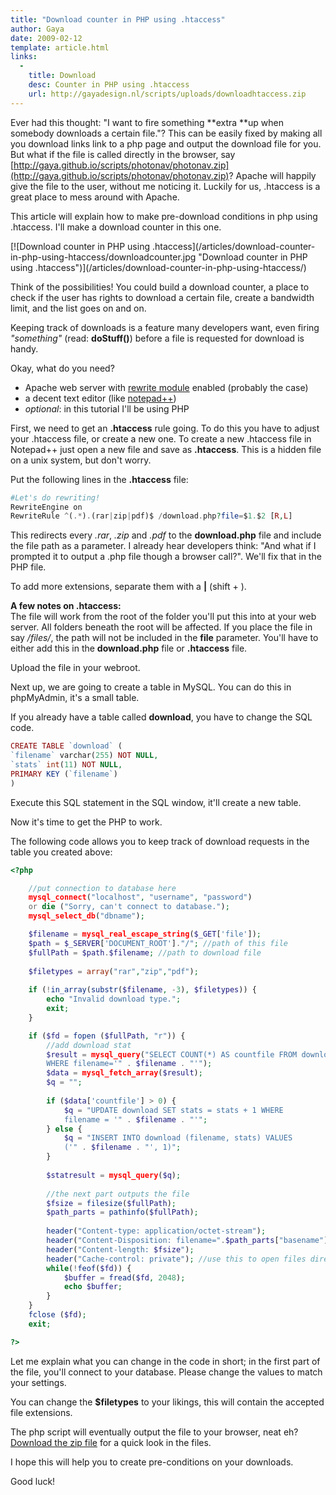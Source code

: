 ```yaml
---
title: "Download counter in PHP using .htaccess"
author: Gaya
date: 2009-02-12
template: article.html
links:
  -
    title: Download
    desc: Counter in PHP using .htaccess
    url: http://gayadesign.nl/scripts/uploads/downloadhtaccess.zip
---
```

Ever had this thought: "I want to fire something **extra **up when somebody downloads a certain file."? This can be easily fixed by making all you download links link to a php page and output the download file for you. But what if the file is called directly in the browser, say [http://gaya.github.io/scripts/photonav/photonav.zip](http://gaya.github.io/scripts/photonav/photonav.zip)? Apache will happily give the file to the user, without me noticing it. Luckily for us, .htaccess is a great place to mess around with Apache.

This article will explain how to make pre-download conditions in php using .htaccess. I'll make a download counter in this one.

<div class="border">[![Download counter in PHP using .htaccess](/articles/download-counter-in-php-using-htaccess/downloadcounter.jpg "Download counter in PHP using .htaccess")](/articles/download-counter-in-php-using-htaccess/)</div><span class="more"></span>

Think of the possibilities! You could build a download counter, a place to check if the user has rights to download a certain file, create a bandwidth limit, and the list goes on and on.

Keeping track of downloads is a feature many developers want, even firing *"something"* (read: **doStuff()**) before a file is requested for download is handy.

Okay, what do you need?

- Apache web server with [rewrite module](http://httpd.apache.org/docs/1.3/mod/mod_rewrite.html) enabled (probably the case)
- a decent text editor (like [notepad++](http://notepad-plus.sourceforge.net/))
- *optional*: in this tutorial I'll be using PHP

First, we need to get an **.htaccess** rule going. To do this you have to adjust your .htaccess file, or create a new one. To create a new .htaccess file in Notepad++ just open a new file and save as **.htaccess**. This is a hidden file on a unix system, but don't worry.

Put the following lines in the **.htaccess** file:


```php
#Let's do rewriting!
RewriteEngine on
RewriteRule ^(.*).(rar|zip|pdf)$ /download.php?file=$1.$2 [R,L]
```


This redirects every *.rar*, *.zip* and *.pdf* to the **download.php** file and include the file path as a parameter. I already hear developers think: "And what if I prompted it to output a .php file though a browser call?". We'll fix that in the PHP file.

To add more extensions, separate them with a **|** (shift + ).

**A few notes on .htaccess:**  
 The file will work from the root of the folder you'll put this into at your web server. All folders beneath the root will be affected. If you place the file in say */files/*, the path will not be included in the **file** parameter. You'll have to either add this in the **download.php** file or **.htaccess** file.

Upload the file in your webroot.

Next up, we are going to create a table in MySQL. You can do this in phpMyAdmin, it's a small table.

If you already have a table called **download**, you have to change the SQL code.


```php
CREATE TABLE `download` (
`filename` varchar(255) NOT NULL,
`stats` int(11) NOT NULL,
PRIMARY KEY (`filename`)
)
```


Execute this SQL statement in the SQL window, it'll create a new table.

Now it's time to get the PHP to work.

The following code allows you to keep track of download requests in the table you created above:


```php
<?php

    //put connection to database here
    mysql_connect("localhost", "username", "password")
    or die ("Sorry, can't connect to database.");
    mysql_select_db("dbname");

    $filename = mysql_real_escape_string($_GET['file']);
    $path = $_SERVER['DOCUMENT_ROOT']."/"; //path of this file
    $fullPath = $path.$filename; //path to download file
    
    $filetypes = array("rar","zip","pdf");
    
    if (!in_array(substr($filename, -3), $filetypes)) {
        echo "Invalid download type.";
        exit;
    }

    if ($fd = fopen ($fullPath, "r")) {
        //add download stat
        $result = mysql_query("SELECT COUNT(*) AS countfile FROM download
        WHERE filename='" . $filename . "'");
        $data = mysql_fetch_array($result);
        $q = "";
    
        if ($data['countfile'] > 0) {
            $q = "UPDATE download SET stats = stats + 1 WHERE
            filename = '" . $filename . "'";
        } else {
            $q = "INSERT INTO download (filename, stats) VALUES
            ('" . $filename . "', 1)";
        }
        
        $statresult = mysql_query($q);
        
        //the next part outputs the file
        $fsize = filesize($fullPath);
        $path_parts = pathinfo($fullPath);
        
        header("Content-type: application/octet-stream");
        header("Content-Disposition: filename=".$path_parts["basename"]."");
        header("Content-length: $fsize");
        header("Cache-control: private"); //use this to open files directly
        while(!feof($fd)) {
            $buffer = fread($fd, 2048);
            echo $buffer;
        }
    }
    fclose ($fd);
    exit;

?>
```


Let me explain what you can change in the code in short; in the first part of the file, you'll connect to your database. Please change the values to match your settings.

You can change the **$filetypes** to your likings, this will contain the accepted file extensions.

The php script will eventually output the file to your browser, neat eh? [Download the zip file](http://gayadesign.nl/scripts/uploads/downloadhtaccess.zip) for a quick look in the files.

I hope this will help you to create pre-conditions on your downloads.

Good luck!